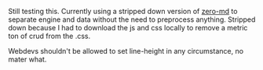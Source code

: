 Still testing this.
Currently using a stripped down version of [zero-md](https://zerodevx.github.io/zero-md/) to separate engine and data without the need to preprocess anything. Stripped down because I had to download the js and css locally to remove a metric ton of crud from the .css. 

Webdevs shouldn't be allowed to set line-height in any circumstance, no mater what.